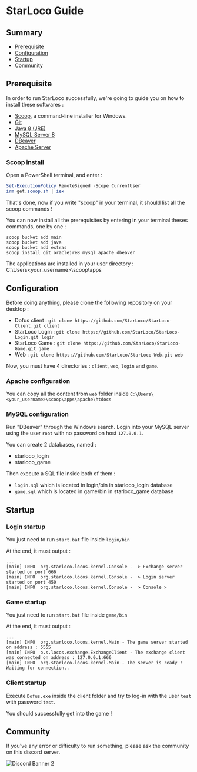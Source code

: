 # StarLoco Guide

## Summary
- [Prerequisite](#prerequisiteg)
- [Configuration](#configuration)
- [Startup](#startup)
- [Community](#community)

## Prerequisite

In order to run StarLoco successfully, we're going to guide you on how to install these softwares :
- [Scoop](https://scoop.sh/), a command-line installer for Windows.
- [Git](https://git-scm.com/)
- [Java 8 (JRE)](https://www.java.com/fr/download/manual.jsp)
- [MySQL Server 8](https://dev.mysql.com/downloads/mysql/)
- [DBeaver](https://dbeaver.io/)
- [Apache Server](https://httpd.apache.org/download.cgi)

### Scoop install
Open a PowerShell terminal, and enter :
```powershell
Set-ExecutionPolicy RemoteSigned -Scope CurrentUser
irm get.scoop.sh | iex
```
That's done, now if you write "scoop" in your terminal, it should list all the scoop commands !

You can now install all the prerequisites by entering in your terminal theses commands, one by one :
```
scoop bucket add main
scoop bucket add java
scoop bucket add extras
scoop install git oraclejre8 mysql apache dbeaver
```

The applications are installed in your user directory : C:\Users\<your_username>\scoop\apps

## Configuration

Before doing anything, please clone the following repository on your desktop :
- Dofus client : `git clone https://github.com/StarLoco/StarLoco-Client.git client`
- StarLoco Login : `git clone https://github.com/StarLoco/StarLoco-Login.git login`
- StarLoco Game : `git clone https://github.com/StarLoco/StarLoco-Game.git game`
- Web : `git clone https://github.com/StarLoco/StarLoco-Web.git web`

Now, you must have 4 directories : `client`, `web`, `login` and `game`.

### Apache configuration

You can copy all the content from `web` folder inside `C:\Users\<your_username>\scoop\apps\apache\htdocs`

### MySQL configuration

Run "DBeaver" through the Windows search. Login into your MySQL server using the user `root` with no password on host `127.0.0.1`.

You can create 2 databases, named :
- starloco_login
- starloco_game

Then execute a SQL file inside both of them :
- `login.sql` which is located in login/bin in starloco_login database
- `game.sql` which is located in game/bin in starloco_game database

## Startup

### Login startup

You just need to run `start.bat` file inside `login/bin`

At the end, it must output :
```
...
[main] INFO  org.starloco.locos.kernel.Console -  > Exchange server started on port 666
[main] INFO  org.starloco.locos.kernel.Console -  > Login server started on port 450
[main] INFO  org.starloco.locos.kernel.Console -  > Console >
```

### Game startup
You just need to run `start.bat` file inside `game/bin`

At the end, it must output :
```
...
[main] INFO  org.starloco.locos.kernel.Main - The game server started on address : 5555
[main] INFO  o.s.locos.exchange.ExchangeClient - The exchange client was connected on address : 127.0.0.1:666
[main] INFO  org.starloco.locos.kernel.Main - The server is ready ! Waiting for connection..
```

### Client startup

Execute `Dofus.exe` inside the client folder and try to log-in with the user `test` with password `test`.

You should successfully get into the game !

## Community

If you've any error or difficulty to run something, please ask the community on this discord server.

![Discord Banner 2](https://discordapp.com/api/guilds/856945561421086730/widget.png?style=banner2)




